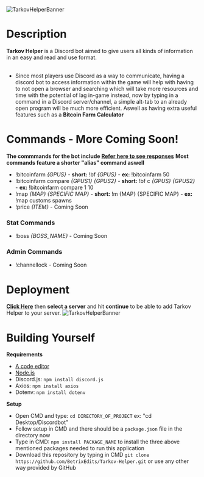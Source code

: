 
![TarkovHelperBanner](https://raw.githubusercontent.com/BetrixEdits/Tarkov-Helper/master/Assets/Media/Banner3000x1000.png?token=AMYPLRDPOYU7KCU3PFKQI3C77JL3W)

# Description
**Tarkov Helper** is a Discord bot aimed to give users all kinds of information in an easy and read and use format. <br /> <br />
 - Since most players use Discord as a way to communicate, having a discord bot to access information within the game will help with having to not open a browser and searching which will take more resources and time with the potential of lag in-game instead, now by typing in a command in a Discord server/channel, a simple alt-tab to an already open program will be much more efficient. Aswell as having extra useful features such as a **Bitcoin Farm Calculator**
 
 # Commands - More Coming Soon!
 **The commmands for the bot include [Refer here to see responses](https://github.com/BetrixEdits/Tarkov-Helper/tree/master/Assets/Reponses)**
 **Most commands feature a shorter "alias" command aswell**
 - !bitcoinfarm *{GPUS}* - **short:** !bf *{GPUS}* - **ex:** !bitcoinfarm 50
 - !bitcoinfarm compare *{GPUS1} {GPUS2}* - **short:** !bf c *{GPUS} {GPUS2}* - **ex:** !bitcoinfarm compare 1 10
 - !map *{MAP} {SPECIFIC MAP}* - **short:** !m  {MAP} {SPECIFIC MAP} - **ex:** !map customs spawns
 - !price *{ITEM}* - Coming Soon
 
 ### Stat Commands
 - !boss *{BOSS_NAME}* - Coming Soon
 
 ### Admin Commands
 - !channellock - Coming Soon

# Deployment
[**Click Here**](https://discord.com/oauth2/authorize?client_id=797600238449590334&scope=bot&permissions=511040) then **select a server** and hit **continue** to be able to add Tarkov Helper to your server.
![TarkovHelperBanner](https://github.com/BetrixEdits/Tarkov-Helper/blob/master/Assets/Media/DiscordBotConnection.png?raw=true)

# Building Yourself

**Requirements**
- [A code editor](https://code.visualstudio.com/download)
- [Node.js](https://nodejs.org/en/) 
- Discord.js: ```npm install discord.js```
- Axios: ```npm install axios```
- Dotenv: ```npm install dotenv```

**Setup**
- Open CMD and type: ```cd DIRECTORY_OF_PROJECT``` ex: "cd Desktop/Discordbot"
- Follow setup in CMD and there should be a ```package.json``` file in the directory now
- Type in CMD: ```npm install PACKAGE_NAME``` to install the three above mentioned packages needed to run this application
- Download this repository by typing in CMD ```git clone https://github.com/BetrixEdits/Tarkov-Helper.git``` or use any other way provided by GitHub
